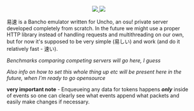 <p align="center">
    <a href="https://travis-ci.org/github/nrabulinski/isoku">
        <img src="https://img.shields.io/travis/nrabulinski/isoku/async-rewrite?logo=travis&style=for-the-badge"/>
    </a>
    <a href="https://codecov.io/gh/nrabulinski/isoku">
        <img src="https://img.shields.io/codecov/c/gh/nrabulinski/isoku/async-rewrite?logo=codecov&style=for-the-badge"/>
    </a>
</p>

易速 is a Bancho emulator written for Uncho, an osu! private server developed completely from scratch. In the future we might use a proper HTTP library instead of handling requests and multithreading on our own, but for now it's supposed to be very simple (易しい) and work (and do it relatively fast - 速い).

*Benchmarks comparing competing servers will go here, I guess*

*Also info on how to set this whole thing up etc will be present here in the future, when I'm ready to go opensource*

**very important note** - Enqueueing any data for tokens happens ***only*** inside of events so one can clearly see what events append what packets and easily make changes if necessary.